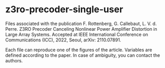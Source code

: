 # z3ro-precoder-single-user
Files associated with the publication F. Rottenberg, G. Callebaut, L. V. d. Perre. Z3RO Precoder Canceling Nonlinear Power Amplifier Distortion in Large Array Systems. Accepted at IEEE International Conference on Communications (ICC), 2022, Seoul, arXiv: 2110.07891.

Each file can reproduce one of the figures of the article. Variables are defined according to the paper. In case of ambiguity, you can contact the authors.
